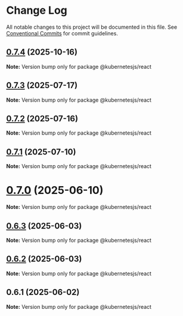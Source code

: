 # Change Log

All notable changes to this project will be documented in this file.
See [Conventional Commits](https://conventionalcommits.org) for commit guidelines.

## [0.7.4](https://github.com/hyperweb-io/kubernetesjs/compare/@kubernetesjs/react@0.7.3...@kubernetesjs/react@0.7.4) (2025-10-16)

**Note:** Version bump only for package @kubernetesjs/react





## [0.7.3](https://github.com/hyperweb-io/kubernetesjs/compare/@kubernetesjs/react@0.7.2...@kubernetesjs/react@0.7.3) (2025-07-17)

**Note:** Version bump only for package @kubernetesjs/react





## [0.7.2](https://github.com/hyperweb-io/kubernetesjs/compare/@kubernetesjs/react@0.7.1...@kubernetesjs/react@0.7.2) (2025-07-16)

**Note:** Version bump only for package @kubernetesjs/react





## [0.7.1](https://github.com/hyperweb-io/kubernetesjs/compare/@kubernetesjs/react@0.7.0...@kubernetesjs/react@0.7.1) (2025-07-10)

**Note:** Version bump only for package @kubernetesjs/react





# [0.7.0](https://github.com/hyperweb-io/kubernetesjs/compare/@kubernetesjs/react@0.6.3...@kubernetesjs/react@0.7.0) (2025-06-10)

**Note:** Version bump only for package @kubernetesjs/react





## [0.6.3](https://github.com/hyperweb-io/kubernetesjs/compare/@kubernetesjs/react@0.6.2...@kubernetesjs/react@0.6.3) (2025-06-03)

**Note:** Version bump only for package @kubernetesjs/react





## [0.6.2](https://github.com/hyperweb-io/kubernetesjs/compare/@kubernetesjs/react@0.6.1...@kubernetesjs/react@0.6.2) (2025-06-03)

**Note:** Version bump only for package @kubernetesjs/react





## 0.6.1 (2025-06-02)

**Note:** Version bump only for package @kubernetesjs/react

